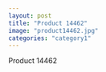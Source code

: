```yaml
---
layout: post
title: "Product 14462"
image: "product14462.jpg"
categories: "category1"
---
```

Product 14462
